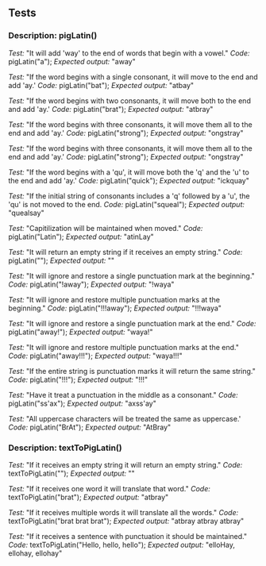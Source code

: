 ## Tests

### Description: pigLatin()
*Test:* "It will add 'way' to the end of words that begin with a vowel."
*Code:* pigLatin("a");
*Expected output:* "away"

*Test:* "If the word begins with a single consonant, it will move to the end and add 'ay.'
*Code:* pigLatin("bat");
*Expected output:* "atbay"

*Test:* "If the word begins with two consonants, it will move both to the end and add 'ay.'
*Code:* pigLatin("brat");
*Expected output:* "atbray"

*Test:* "If the word begins with three consonants, it will move them all to the end and add 'ay.'
*Code:* pigLatin("strong");
*Expected output:* "ongstray"

*Test:* "If the word begins with three consonants, it will move them all to the end and add 'ay.'
*Code:* pigLatin("strong");
*Expected output:* "ongstray"

*Test:* "If the word begins with a 'qu', it will move both the 'q' and the 'u' to the end and add 'ay.'
*Code:* pigLatin("quick");
*Expected output:* "ickquay"

*Test:* "If the initial string of consonants includes a 'q' followed by a 'u', the 'qu' is not moved to the end.
*Code:* pigLatin("squeal");
*Expected output:* "quealsay"

*Test:* "Capitilization will be maintained when moved."
*Code:* pigLatin("Latin");
*Expected output:* "atinLay"

*Test:* "It will return an empty string if it receives an empty string."
*Code:* pigLatin("");
*Expected output:* ""

*Test:* "It will ignore and restore a single punctuation mark at the beginning."
*Code:* pigLatin("!away");
*Expected output:* "!waya"

*Test:* "It will ignore and restore multiple punctuation marks at the beginning."
*Code:* pigLatin("!!!away");
*Expected output:* "!!!waya"

*Test:* "It will ignore and restore a single punctuation mark at the end."
*Code:* pigLatin("away!");
*Expected output:* "waya!"

*Test:* "It will ignore and restore multiple punctuation marks at the end."
*Code:* pigLatin("away!!!");
*Expected output:* "waya!!!"

*Test:* "If the entire string is punctuation marks it will return the same string."
*Code:* pigLatin("!!!");
*Expected output:* "!!!"

*Test:* "Have it treat a punctuation in the middle as a consonant."
*Code:* pigLatin("ss'ax");
*Expected output:* "axss'ay"

*Test:* "All uppercase characters will be treated the same as uppercase.'
*Code:* pigLatin("BrAt");
*Expected output:* "AtBray"

### Description: textToPigLatin()
*Test:* "If it receives an empty string it will return an empty string."
*Code:* textToPigLatin("");
*Expected output:* ""

*Test:* "If it receives one word it will translate that word."
*Code:* textToPigLatin("brat");
*Expected output:* "atbray"

*Test:* "If it receives multiple words it will translate all the words."
*Code:* textToPigLatin("brat brat brat");
*Expected output:* "atbray atbray atbray"

*Test:* "If it receives a sentence with punctuation it should be maintained."
*Code:* textToPigLatin("Hello, hello, hello");
*Expected output:* "elloHay, ellohay, ellohay"